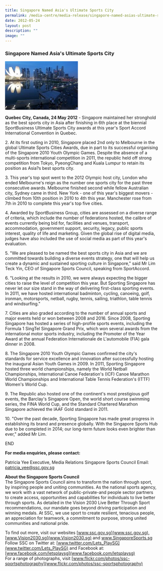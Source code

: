 ```yaml
---
title: Singapore Named Asia's Ultimate Sports City
permalink: /media-centre/media-release/singapore-named-asias-ultimate-sports-city/
date: 2012-05-24
layout: post
description: ""
image: ""
---
```

### **Singapore Named Asia's Ultimate Sports City**
![SINGAPORENAMEDASIASULTIMATESPORTSCITYMainPar0040Imagegif](/images/Media%20Centre/Media%20Release/2012/May/SINGAPORENAMEDASIASULTIMATESPORTSCITYMainPar0040Imagegif.gif)

**Quebec City, Canada, 24 May 2012** - Singapore maintained her stronghold as the best sports city in Asia after finishing in 6th place at the biennial SportBusiness Ultimate Sports City awards at this year's Sport Accord International Convention in Quebec.

2\. At its first outing in 2010, Singapore placed 2nd only to Melbourne in the global Ultimate Sports Cities Awards, due in part to its successful organising of the Singapore 2010 Youth Olympic Games. Despite the absence of a multi-sports international competition in 2011, the republic held off strong competition from Tokyo, PyeongChang and Kuala Lumpur to retain its position as Asia?s best sports city.

3\. This year's top spot went to the 2012 Olympic host city, London who ended Melbourne's reign as the number one sports city for the past three consecutive awards. Melbourne finished second while fellow Australian city, Sydney came in third. New York - one of this year's biggest movers - climbed from 10th position in 2010 to 4th this year. Manchester rose from 7th in 2010 to complete this year's top five cities.

4\. Awarded by SportBusiness Group, cities are assessed on a diverse range of criteria, which include the number of federations hosted, the calibre of events currently being bid for, facilities and venues, transport, accommodation, government support, security, legacy, public sports interest, quality of life and marketing. Given the global rise of digital media, judges have also included the use of social media as part of this year's evaluation.

5\. "We are pleased to be named the best sports city in Asia and we are committed towards building a diverse events strategy, one that will help us create a dynamic and sustained sporting culture in Singapore," said Mr Lim Teck Yin, CEO of Singapore Sports Council, speaking from SportAccord.

6\. "Looking at the results in 2010, we were always expecting the bigger cities to raise the level of competition this year. But Sporting Singapore has never let our size stand in the way of delivering first-class sporting events. In 2011, we have hosted international badminton, cycling, canoeing, golf, ironman, motorsports, netball, rugby, tennis, sailing, triathlon, table tennis and windsurfing."

7\. Cities are also graded according to the number of annual sports and major events held or won between 2008 and 2016. Since 2008, Sporting Singapore has hosted a series of high-profile sports events, including the Formula 1 SingTel Singapore Grand Prix, which won several awards from the international motor sports industry, including the Promoter of the Year Award at the annual Federation Internationale de L'automobile (FIA) gala dinner in 2008.

8\. The Singapore 2010 Youth Olympic Games confirmed the city's standards for service excellence and innovation after successfully hosting the inaugural Asian Youth Games in 2009. In 2011, Sporting Singapore hosted three world championships, namely the World Netball Championships, International Canoe Federation's (ICF) Canoe Marathon World Championships and International Table Tennis Federation's (ITTF) Women's World Cup.

9\. The Republic also hosted one of the continent's most prestigious golf events, the Barclay's Singapore Open, the world short course swimming series, the FINA World Cup, and the Standard Chartered Marathon Singapore achieved the IAAF Gold standard in 2011.

10\. "Over the past decade, Sporting Singapore has made great progress in establishing its brand and presence globally. With the Singapore Sports Hub due to be completed in 2014; our long-term future looks even brighter than ever," added Mr Lim.

END

**For media enquiries, please contact:**

Patricia Yee
Executive, Media Relations
Singapore Sports Council
Email: [patricia_yee@ssc.gov.sg](mailto:patricia_yee@ssc.gov.sg)

**About the Singapore Sports Council**
<br>
The Singapore Sports Council aims to transform the nation through sport, by inspiring people and uniting communities. As the national sports agency, we work with a vast network of public-private-and people sector partners to create access, opportunities and capabilities for individuals to live better through sports. As detailed in the Vision 2030 Live Better Through Sport recommendations, our mandate goes beyond driving participation and winning medals. At SSC, we use sport to create resilient, tenacious people, an appreciation for teamwork, a commitment to purpose, strong united communities and national pride.

To find out more, visit our websites [www.ssc.gov.sg](www.ssc.gov.sg), [www.Vision2030.sg](www.Vision2030.sg) and www.SingaporeSports.sg
<br>
Follow SSC on Twitter at: [www.twitter.com/Lets_PlaySG](www.twitter.com/Lets_PlaySG) and Facebook at: [www.facebook.com/letsplaysg](www.facebook.com/letsplaysg)
<br>
For a range of photographs, visit [www.flickr.com/photos/ssc-sportsphotography](www.flickr.com/photos/ssc-sportsphotography)